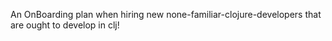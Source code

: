An OnBoarding plan when hiring new none-familiar-clojure-developers that are ought to develop in clj!
